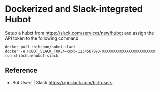 # Dockerized and Slack-integrated Hubot

Setup a hubot from https://slack.com/services/new/hubot and assign the API token to the following command

```
docker pull chihchun/hubot-slack
docker -e HUBOT_SLACK_TOKEN=xoxb-1234567890-XXXXXXXXXXXXXXXXXXXXXXXX run chihchun/hubot-slack
```

## Reference
* Bot Users | Slack https://api.slack.com/bot-users
